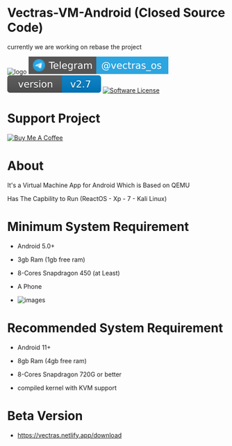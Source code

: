 # Vectras-VM-Android (Closed Source Code)

currently we are working on rebase the project

![logo](https://raw.githubusercontent.com/epicstudios856/Vectras-VM-Android/master/resources/vectras-logo.png)
[![Telegram Channel][ico-telegram]][link-telegram]
[![Latest Version][ico-version]][link-releases]
[![Software License][ico-license]](LICENSE.md)


# Support Project
<a href="https://www.buymeacoffee.com/vectrasvm" target="_blank"><img src="https://cdn.buymeacoffee.com/buttons/default-orange.png" alt="Buy Me A Coffee" height="41" width="174"></a>

# About

It's a Virtual Machine App for Android Which is Based on QEMU

Has The Capbility to Run (ReactOS - Xp - 7 - Kali Linux)

# Minimum System Requirement

* Android 5.0+

* 3gb Ram (1gb free ram)

* 8-Cores Snapdragon 450 (at Least)

* A Phone
* ![images](https://github.com/ahmedbarakat2007/Vectras-windows-emulator/assets/118398763/8e453927-4235-4489-a100-9c909153bb2f)

# Recommended System Requirement

* Android 11+

* 8gb Ram (4gb free ram)

* 8-Cores Snapdragon 720G or better

* compiled kernel with KVM support

# Beta Version

* https://vectras.netlify.app/download

[ico-telegram]: https://raw.githubusercontent.com/epicstudios856/Vectras-windows-emulator/main/res/images/telegram.svg
[ico-version]: https://raw.githubusercontent.com/epicstudios856/Vectras-windows-emulator/main/res/images/version.svg
[ico-license]: https://img.shields.io/badge/License-GPL_v2-blue.svg

[link-telegram]: https://t.me/vectras_os
[link-repo]: https://github.com/epicstudios856/Vectras-VM-Android/
[link-releases]: https://github.com/epicstudios856/Vectras-VM-Android/releases/
